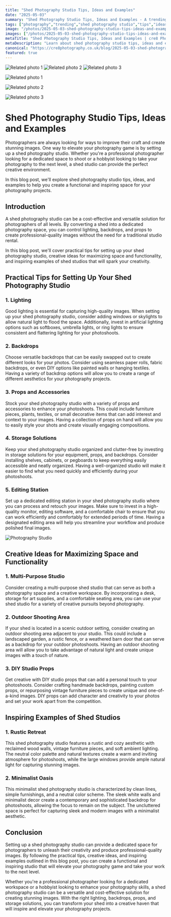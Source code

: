 ```yaml
---
title: "Shed Photography Studio Tips, Ideas and Examples"
date: "2025-05-03"
summary: "Shed Photography Studio Tips, Ideas and Examples - A trending topic in photography."
tags: ["photography","trending","shed photography studio","tips","ideas","examples","lighting","backdrops","props","storage solutions","editing station","multi-purpose studio","outdoor shooting area"]
image: "/photos/2025-05-03-shed-photography-studio-tips-ideas-and-examples-1.jpg"
images: ["/photos/2025-05-03-shed-photography-studio-tips-ideas-and-examples-1.jpg","/photos/2025-05-03-shed-photography-studio-tips-ideas-and-examples-2.jpg","/photos/2025-05-03-shed-photography-studio-tips-ideas-and-examples-3.jpg"]
metaTitle: "Shed Photography Studio Tips, Ideas and Examples | cre8 Photography"
metaDescription: "Learn about shed photography studio tips, ideas and examples in photography with practical tips and insights."
canonical: "https://cre8photography.co.uk/blog/2025-05-03-shed-photography-studio-tips-ideas-and-examples"
featured: true
---
```


<!-- Gallery as HTML -->

<div class="grid grid-cols-1 sm:grid-cols-2 md:grid-cols-3 gap-4">
  <img src="/photos/2025-05-03-shed-photography-studio-tips-ideas-and-examples-1.jpg" alt="Related photo 1" class="w-full rounded-lg" />
<img src="/photos/2025-05-03-shed-photography-studio-tips-ideas-and-examples-2.jpg" alt="Related photo 2" class="w-full rounded-lg" />
<img src="/photos/2025-05-03-shed-photography-studio-tips-ideas-and-examples-3.jpg" alt="Related photo 3" class="w-full rounded-lg" />
</div>


<!-- Gallery as Markdown -->
![Related photo 1](/photos/2025-05-03-shed-photography-studio-tips-ideas-and-examples-1.jpg)


![Related photo 2](/photos/2025-05-03-shed-photography-studio-tips-ideas-and-examples-2.jpg)


![Related photo 3](/photos/2025-05-03-shed-photography-studio-tips-ideas-and-examples-3.jpg)



# Shed Photography Studio Tips, Ideas and Examples

Photographers are always looking for ways to improve their craft and create stunning images. One way to elevate your photography game is by setting up a shed photography studio. Whether you're a professional photographer looking for a dedicated space to shoot or a hobbyist looking to take your photography to the next level, a shed studio can provide the perfect creative environment.

In this blog post, we'll explore shed photography studio tips, ideas, and examples to help you create a functional and inspiring space for your photography projects.

## **Introduction**

A shed photography studio can be a cost-effective and versatile solution for photographers of all levels. By converting a shed into a dedicated photography space, you can control lighting, backdrops, and props to create professional-quality images without the need for a traditional studio rental.

In this blog post, we'll cover practical tips for setting up your shed photography studio, creative ideas for maximizing space and functionality, and inspiring examples of shed studios that will spark your creativity.

## **Practical Tips for Setting Up Your Shed Photography Studio**

### **1. Lighting**

Good lighting is essential for capturing high-quality images. When setting up your shed photography studio, consider adding windows or skylights to allow natural light to flood the space. Additionally, invest in artificial lighting options such as softboxes, umbrella lights, or ring lights to ensure consistent and flattering lighting for your photoshoots.

### **2. Backdrops**

Choose versatile backdrops that can be easily swapped out to create different looks for your photos. Consider using seamless paper rolls, fabric backdrops, or even DIY options like painted walls or hanging textiles. Having a variety of backdrop options will allow you to create a range of different aesthetics for your photography projects.

### **3. Props and Accessories**

Stock your shed photography studio with a variety of props and accessories to enhance your photoshoots. This could include furniture pieces, plants, textiles, or small decorative items that can add interest and context to your images. Having a collection of props on hand will allow you to easily style your shots and create visually engaging compositions.

### **4. Storage Solutions**

Keep your shed photography studio organized and clutter-free by investing in storage solutions for your equipment, props, and backdrops. Consider installing shelves, cabinets, or pegboards to keep everything easily accessible and neatly organized. Having a well-organized studio will make it easier to find what you need quickly and efficiently during your photoshoots.

### **5. Editing Station**

Set up a dedicated editing station in your shed photography studio where you can process and retouch your images. Make sure to invest in a high-quality monitor, editing software, and a comfortable chair to ensure that you can work efficiently and comfortably for extended periods of time. Having a designated editing area will help you streamline your workflow and produce polished final images.

![Photography Studio](/path/to/image)

## **Creative Ideas for Maximizing Space and Functionality**

### **1. Multi-Purpose Studio**

Consider creating a multi-purpose shed studio that can serve as both a photography space and a creative workspace. By incorporating a desk, storage for art supplies, and a comfortable seating area, you can use your shed studio for a variety of creative pursuits beyond photography.

### **2. Outdoor Shooting Area**

If your shed is located in a scenic outdoor setting, consider creating an outdoor shooting area adjacent to your studio. This could include a landscaped garden, a rustic fence, or a weathered barn door that can serve as a backdrop for your outdoor photoshoots. Having an outdoor shooting area will allow you to take advantage of natural light and create unique images with a touch of nature.

### **3. DIY Studio Props**

Get creative with DIY studio props that can add a personal touch to your photoshoots. Consider crafting handmade backdrops, painting custom props, or repurposing vintage furniture pieces to create unique and one-of-a-kind images. DIY props can add character and creativity to your photos and set your work apart from the competition.

## **Inspiring Examples of Shed Studios**

### **1. Rustic Retreat**

This shed photography studio features a rustic and cozy aesthetic with reclaimed wood walls, vintage furniture pieces, and soft ambient lighting. The neutral color palette and natural textures create a warm and inviting atmosphere for photoshoots, while the large windows provide ample natural light for capturing stunning images.

### **2. Minimalist Oasis**

This minimalist shed photography studio is characterized by clean lines, simple furnishings, and a neutral color scheme. The sleek white walls and minimalist decor create a contemporary and sophisticated backdrop for photoshoots, allowing the focus to remain on the subject. The uncluttered space is perfect for capturing sleek and modern images with a minimalist aesthetic.

## **Conclusion**

Setting up a shed photography studio can provide a dedicated space for photographers to unleash their creativity and produce professional-quality images. By following the practical tips, creative ideas, and inspiring examples outlined in this blog post, you can create a functional and inspiring studio that will elevate your photography game and take your work to the next level.

Whether you're a professional photographer looking for a dedicated workspace or a hobbyist looking to enhance your photography skills, a shed photography studio can be a versatile and cost-effective solution for creating stunning images. With the right lighting, backdrops, props, and storage solutions, you can transform your shed into a creative haven that will inspire and elevate your photography projects.

